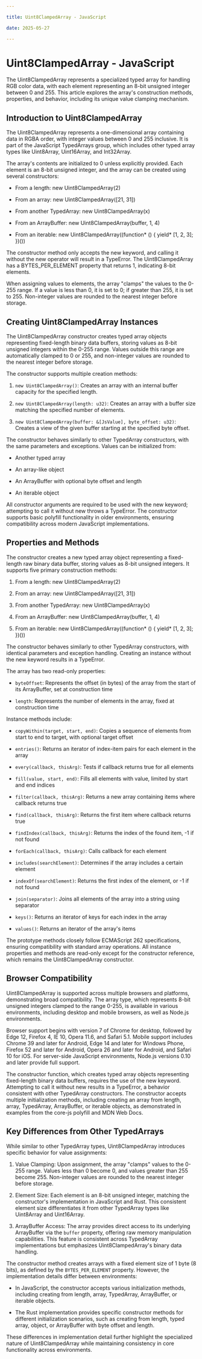 ```yaml
---

title: Uint8ClampedArray - JavaScript

date: 2025-05-27

---
```



# Uint8ClampedArray - JavaScript

The Uint8ClampedArray represents a specialized typed array for handling RGB color data, with each element representing an 8-bit unsigned integer between 0 and 255. This article explores the array's construction methods, properties, and behavior, including its unique value clamping mechanism.


## Introduction to Uint8ClampedArray

The Uint8ClampedArray represents a one-dimensional array containing data in RGBA order, with integer values between 0 and 255 inclusive. It is part of the JavaScript TypedArrays group, which includes other typed array types like Uint8Array, Uint16Array, and Int32Array.

The array's contents are initialized to 0 unless explicitly provided. Each element is an 8-bit unsigned integer, and the array can be created using several constructors:

- From a length: new Uint8ClampedArray(2)

- From an array: new Uint8ClampedArray([21, 31])

- From another TypedArray: new Uint8ClampedArray(x)

- From an ArrayBuffer: new Uint8ClampedArray(buffer, 1, 4)

- From an iterable: new Uint8ClampedArray((function* () { yield* [1, 2, 3]; })())

The constructor method only accepts the new keyword, and calling it without the new operator will result in a TypeError. The Uint8ClampedArray has a BYTES_PER_ELEMENT property that returns 1, indicating 8-bit elements.

When assigning values to elements, the array "clamps" the values to the 0-255 range. If a value is less than 0, it is set to 0; if greater than 255, it is set to 255. Non-integer values are rounded to the nearest integer before storage.


## Creating Uint8ClampedArray Instances

The Uint8ClampedArray constructor creates typed array objects representing fixed-length binary data buffers, storing values as 8-bit unsigned integers within the 0-255 range. Values outside this range are automatically clamped to 0 or 255, and non-integer values are rounded to the nearest integer before storage.

The constructor supports multiple creation methods:

1. `new Uint8ClampedArray()`: Creates an array with an internal buffer capacity for the specified length.

2. `new Uint8ClampedArray(length: u32)`: Creates an array with a buffer size matching the specified number of elements.

3. `new Uint8ClampedArray(buffer: &[JsValue], byte_offset: u32)`: Creates a view of the given buffer starting at the specified byte offset.

The constructor behaves similarly to other TypedArray constructors, with the same parameters and exceptions. Values can be initialized from:

- Another typed array

- An array-like object

- An ArrayBuffer with optional byte offset and length

- An iterable object

All constructor arguments are required to be used with the new keyword; attempting to call it without new throws a TypeError. The constructor supports basic polyfill functionality in older environments, ensuring compatibility across modern JavaScript implementations.


## Properties and Methods

The constructor creates a new typed array object representing a fixed-length raw binary data buffer, storing values as 8-bit unsigned integers. It supports five primary construction methods:

1. From a length: new Uint8ClampedArray(2)

2. From an array: new Uint8ClampedArray([21, 31])

3. From another TypedArray: new Uint8ClampedArray(x)

4. From an ArrayBuffer: new Uint8ClampedArray(buffer, 1, 4)

5. From an iterable: new Uint8ClampedArray((function* () { yield* [1, 2, 3]; })())

The constructor behaves similarly to other TypedArray constructors, with identical parameters and exception handling. Creating an instance without the new keyword results in a TypeError.

The array has two read-only properties:

- `byteOffset`: Represents the offset (in bytes) of the array from the start of its ArrayBuffer, set at construction time

- `length`: Represents the number of elements in the array, fixed at construction time

Instance methods include:

- `copyWithin(target, start, end)`: Copies a sequence of elements from start to end to target, with optional target offset

- `entries()`: Returns an iterator of index-item pairs for each element in the array

- `every(callback, thisArg)`: Tests if callback returns true for all elements

- `fill(value, start, end)`: Fills all elements with value, limited by start and end indices

- `filter(callback, thisArg)`: Returns a new array containing items where callback returns true

- `find(callback, thisArg)`: Returns the first item where callback returns true

- `findIndex(callback, thisArg)`: Returns the index of the found item, -1 if not found

- `forEach(callback, thisArg)`: Calls callback for each element

- `includes(searchElement)`: Determines if the array includes a certain element

- `indexOf(searchElement)`: Returns the first index of the element, or -1 if not found

- `join(separator)`: Joins all elements of the array into a string using separator

- `keys()`: Returns an iterator of keys for each index in the array

- `values()`: Returns an iterator of the array's items

The prototype methods closely follow ECMAScript 262 specifications, ensuring compatibility with standard array operations. All instance properties and methods are read-only except for the constructor reference, which remains the Uint8ClampedArray constructor.


## Browser Compatibility

Uint8ClampedArray is supported across multiple browsers and platforms, demonstrating broad compatibility. The array type, which represents 8-bit unsigned integers clamped to the range 0-255, is available in various environments, including desktop and mobile browsers, as well as Node.js environments.

Browser support begins with version 7 of Chrome for desktop, followed by Edge 12, Firefox 4, IE 10, Opera 11.6, and Safari 5.1. Mobile support includes Chrome 39 and later for Android, Edge 14 and later for Windows Phone, Firefox 52 and later for Android, Opera 26 and later for Android, and Safari 10 for iOS. For server-side JavaScript environments, Node.js versions 0.10 and later provide full support.

The constructor function, which creates typed array objects representing fixed-length binary data buffers, requires the use of the new keyword. Attempting to call it without new results in a TypeError, a behavior consistent with other TypedArray constructors. The constructor accepts multiple initialization methods, including creating an array from length, array, TypedArray, ArrayBuffer, or iterable objects, as demonstrated in examples from the core-js polyfill and MDN Web Docs.


## Key Differences from Other TypedArrays

While similar to other TypedArray types, Uint8ClampedArray introduces specific behavior for value assignments:

1. Value Clamping: Upon assignment, the array "clamps" values to the 0-255 range. Values less than 0 become 0, and values greater than 255 become 255. Non-integer values are rounded to the nearest integer before storage.

2. Element Size: Each element is an 8-bit unsigned integer, matching the constructor's implementation in JavaScript and Rust. This consistent element size differentiates it from other TypedArray types like Uint8Array and Uint16Array.

3. ArrayBuffer Access: The array provides direct access to its underlying ArrayBuffer via the `buffer` property, offering raw memory manipulation capabilities. This feature is consistent across TypedArray implementations but emphasizes Uint8ClampedArray's binary data handling.

The constructor method creates arrays with a fixed element size of 1 byte (8 bits), as defined by the `BYTES_PER_ELEMENT` property. However, the implementation details differ between environments:

- In JavaScript, the constructor accepts various initialization methods, including creating from length, array, TypedArray, ArrayBuffer, or iterable objects.

- The Rust implementation provides specific constructor methods for different initialization scenarios, such as creating from length, typed array, object, or ArrayBuffer with byte offset and length.

These differences in implementation detail further highlight the specialized nature of Uint8ClampedArray while maintaining consistency in core functionality across environments.

